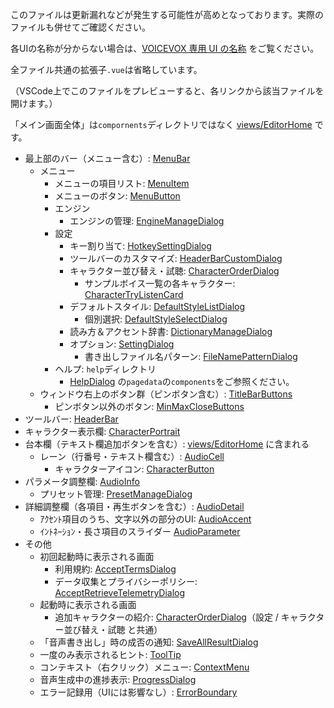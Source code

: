 このファイルは更新漏れなどが発生する可能性が高めとなっております。実際のファイルも併せてご確認ください。

各UIの名称が分からない場合は、[VOICEVOX 専用 UI の名称](./UX%E3%83%BBUI%E3%83%87%E3%82%B6%E3%82%A4%E3%83%B3%E3%81%AE%E6%96%B9%E9%87%9D.md#VOICEVOX専用UIの名称) をご覧ください。

全ファイル共通の拡張子`.vue`は省略しています。

（VSCode上でこのファイルをプレビューすると、各リンクから該当ファイルを開けます。）

「メイン画面全体」は`compornents`ディレクトリではなく [views/EditorHome](../src/views/EditorHome.vue) です。
- 最上部のバー（メニュー含む）: [MenuBar](../src/components/MenuBar.vue)
  - メニュー
    - メニューの項目リスト: [MenuItem](../src/components/MenuItem.vue)
    - メニューのボタン: [MenuButton](../src/components/MenuButton.vue)
    - エンジン
      - エンジンの管理: [EngineManageDialog](../src/components/EngineManageDialog.vue)
    - 設定
      - キー割り当て: [HotkeySettingDialog](../src/components/HotkeySettingDialog.vue)
      - ツールバーのカスタマイズ: [HeaderBarCustomDialog](../src/components/HeaderBarCustomDialog.vue)
      - キャラクター並び替え・試聴: [CharacterOrderDialog](../src/components/CharacterOrderDialog.vue)
        - サンプルボイス一覧の各キャラクター: [CharacterTryListenCard](../src/components/CharacterTryListenCard.vue)
      - デフォルトスタイル: [DefaultStyleListDialog](../src/components/DefaultStyleListDialog.vue)
        - 個別選択: [DefaultStyleSelectDialog](../src/components/DefaultStyleSelectDialog.vue)
      - 読み方＆アクセント辞書: [DictionaryManageDialog](../src/components/DictionaryManageDialog.vue)
      - オプション: [SettingDialog](../src/components/SettingDialog.vue)
        - 書き出しファイル名パターン: [FileNamePatternDialog](../src/components/FileNamePatternDialog.vue)
    - ヘルプ: `help`ディレクトリ
      - [HelpDialog](../src/components/help/HelpDialog.vue) の`pagedata`の`components`をご参照ください。
  - ウィンドウ右上のボタン群（ピンボタン含む）: [TitleBarButtons](../src/components/TitleBarButtons.vue)
    - ピンボタン以外のボタン: [MinMaxCloseButtons](../src/components/MinMaxCloseButtons.vue)
- ツールバー: [HeaderBar](../src/components/HeaderBar.vue)
- キャラクター表示欄: [CharacterPortrait](../src/components/CharacterPortrait.vue)
- 台本欄（テキスト欄追加ボタンを含む）: [views/EditorHome](../src/views/EditorHome.vue) に含まれる
  - レーン（行番号・テキスト欄含む）: [AudioCell](../src/components/AudioCell.vue)
    - キャラクターアイコン: [CharacterButton](../src/components/CharacterButton.vue)
- パラメータ調整欄: [AudioInfo](../src/components/AudioInfo.vue)
  - プリセット管理: [PresetManageDialog](../src/components/PresetManageDialog.vue)
- 詳細調整欄（各項目・再生ボタンを含む）: [AudioDetail](../src/components/AudioDetail.vue)
  - ｱｸｾﾝﾄ項目のうち、文字以外の部分のUI: [AudioAccent](../src/components/AudioAccent.vue)
  - ｲﾝﾄﾈｰｼｮﾝ・長さ項目のスライダー [AudioParameter](../src/components/AudioParameter.vue)
- その他
  - 初回起動時に表示される画面
    - 利用規約: [AcceptTermsDialog](../src/components/AcceptTermsDialog.vue)
    - データ収集とプライバシーポリシー: [AcceptRetrieveTelemetryDialog](../src/components/AcceptRetrieveTelemetryDialog.vue)
  - 起動時に表示される画面
    - 追加キャラクターの紹介: [CharacterOrderDialog](../src/components/CharacterOrderDialog.vue)（設定 / キャラクター並び替え・試聴 と共通）
  - 「音声書き出し」時の成否の通知: [SaveAllResultDialog](../src/components/SaveAllResultDialog.vue)
  - 一度のみ表示されるヒント: [ToolTip](../src/components/ToolTip.vue)
  - コンテキスト（右クリック）メニュー: [ContextMenu](../src/components/ContextMenu.vue)
  - 音声生成中の進捗表示: [ProgressDialog](../src/components/ProgressDialog.vue)
  - エラー記録用（UIには影響なし）: [ErrorBoundary](../src/components/ErrorBoundary.vue)
